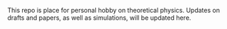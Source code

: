 This repo is place for personal hobby on theoretical physics. 
Updates on drafts and papers, as well as simulations, will be updated here.
